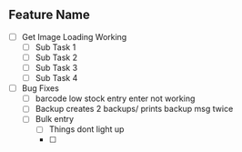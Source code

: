 ## Feature Name
- [ ] Get Image Loading Working 
    - [ ] Sub Task 1
    - [ ] Sub Task 2
    - [ ] Sub Task 3
    - [ ] Sub Task 4
- [ ] Bug Fixes
    - [ ] barcode low stock entry enter not working
    - [ ] Backup creates 2 backups/ prints backup msg twice
    - [ ] Bulk entry
        - [ ] Things dont light up
        - [ ] 
